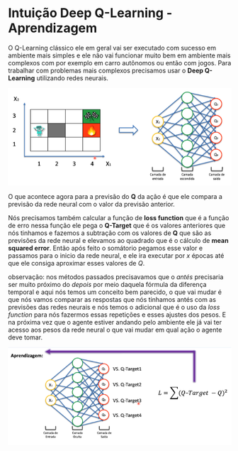 # Intuição Deep Q-Learning - Aprendizagem

O Q-Learning clássico ele em geral vai ser executado com sucesso em ambiente
mais simples e ele não vai funcionar muito bem em ambiente mais complexos com
por exemplo em carro autônomos ou então com jogos. Para trabalhar com problemas
mais complexos precisamos usar o **Deep Q-Learning** utilizando redes neurais.

![alt text](../imagens/AprendizadoPorReforco/deep.png)

O que acontece agora para a previsão do **Q** da ação é que ele compara a previsão
da rede neural com o valor da previsão anterior.

Nós precisamos também calcular a função de **loss function** que é a função de
erro nessa função ele pega o **Q-Target** que é os valores anteriores que nós
tinhamos e fazemos a subtração com os valores de **Q** que são as previsões da
rede neural e elevamos ao quadrado que é o cálculo de **mean squared error**.
Então após feito o somátorio pegamos esse valor e passamos para o inicio da rede
neural, e ele ira executar por *x* épocas até que ele consiga aproximar esses
valores de *Q*.

observação: nos métodos passados precisavamos que o *antés* precisaria ser muito
próximo do *depois* por meio daquela fórmula da diferença temporal e aqui nós 
temos um conceito bem parecido, o que vai mudar é que nós vamos comparar as 
respostas que nós tinhamos antés com as previsões das redes neurais e nós temos
o adicional que é o uso da *loss function* para nós fazermos essas repetições e
esses ajustes dos pesos. E na próxima vez que o agente estiver andando pelo 
ambiente ele já vai ter acesso aos pesos da rede neural o que vai mudar em qual
ação o agente deve tomar. 

![alt text](../imagens/AprendizadoPorReforco/deep1.png)